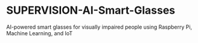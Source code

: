 # SUPERVISION-AI-Smart-Glasses
AI-powered smart glasses for visually impaired people using Raspberry Pi, Machine Learning, and IoT
